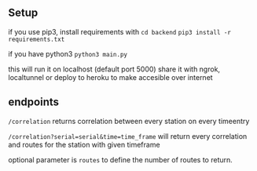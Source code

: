 ## Setup

if you use pip3, install requirements with
`cd backend`
`pip3 install -r requirements.txt`

if you have python3
`python3 main.py`

this will run it on localhost (default port 5000)
share it with ngrok, localtunnel or deploy to heroku to make accesible over internet

## endpoints

`/correlation` returns correlation between every station on every timeentry

`/correlation?serial=serial&time=time_frame` will return every correlation and routes for the station with given timeframe

optional parameter is `routes` to define the number of routes to return.